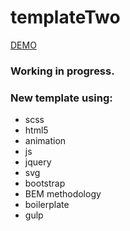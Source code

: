 # templateTwo
<a href="https://wkra.github.io/templateTwo/">DEMO</a>

### Working in progress.

### New template using:
- scss
- html5
- animation
- js
- jquery
- svg
- bootstrap
- BEM methodology
- boilerplate
- gulp
